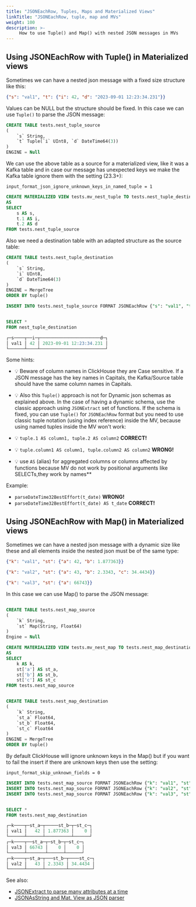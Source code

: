 ```yaml
---
title: "JSONEachRow, Tuples, Maps and Materialized Views"
linkTitle: "JSONEachRow, tuple, map and MVs"
weight: 100
description: >-
     How to use Tuple() and Map() with nested JSON messages in MVs
---
```


## Using JSONEachRow with Tuple() in Materialized views

Sometimes we can have a nested json message with a fixed size structure like this:

```json
{"s": "val1", "t": {"i": 42, "d": "2023-09-01 12:23:34.231"}}
```

Values can be NULL but the structure should be fixed. In this case we can use `Tuple()` to parse the JSON message:

```sql
CREATE TABLE tests.nest_tuple_source
(
    `s` String,
    `t` Tuple(`i` UInt8, `d` DateTime64(3))
)
ENGINE = Null 
```

We can use the above table as a source for a materialized view, like it was a Kafka table and in case our message has unexpected keys we make the Kafka table ignore them with the setting (23.3+):

`input_format_json_ignore_unknown_keys_in_named_tuple = 1`

```sql
CREATE MATERIALIZED VIEW tests.mv_nest_tuple TO tests.nest_tuple_destination
AS
SELECT
    s AS s,
    t.1 AS i,
    t.2 AS d
FROM tests.nest_tuple_source
```

Also we need a destination table with an adapted structure as the source table:

```sql
CREATE TABLE tests.nest_tuple_destination
(
    `s` String,
    `i` UInt8, 
    `d` DateTime64(3)
)
ENGINE = MergeTree
ORDER BY tuple()

INSERT INTO tests.nest_tuple_source FORMAT JSONEachRow {"s": "val1", "t": {"i": 42, "d": "2023-09-01 12:23:34.231"}}


SELECT *
FROM nest_tuple_destination

┌─s────┬──i─┬───────────────────────d─┐
│ val1 │ 42 │ 2023-09-01 12:23:34.231 │
└──────┴────┴─────────────────────────┘
```

Some hints:

- 💡 Beware of column names in ClickHouse they are Case sensitive.  If a JSON message has the key names in Capitals, the Kafka/Source table should have the same column names in Capitals.

- 💡 Also this `Tuple()` approach is not for Dynamic json schemas as explained above. In the case of having a dynamic schema, use the classic approach using `JSONExtract` set of functions. If the schema is fixed, you can use `Tuple()` for `JSONEachRow` format but you need to use classic tuple notation (using index reference) inside the MV, because using named tuples inside the MV won't work:

- 💡 `tuple.1 AS column1, tuple.2 AS column2` **CORRECT!**
- 💡 `tuple.column1 AS column1, tuple.column2 AS column2` **WRONG!**
- 💡 use `AS` (alias) for aggregated columns or columns affected by functions because MV do not work by positional arguments like SELECTs,they work by names**

Example:

- `parseDateTime32BestEffort(t_date)` **WRONG!**
- `parseDateTime32BestEffort(t_date) AS t_date` **CORRECT!**

## Using JSONEachRow with Map() in Materialized views

Sometimes we can have a nested json message with a dynamic size like these and all elements inside the nested json must be of the same type:

```json
{"k": "val1", "st": {"a": 42, "b": 1.877363}}

{"k": "val2", "st": {"a": 43, "b": 2.3343, "c": 34.4434}}

{"k": "val3", "st": {"a": 66743}}
```

In this case we can use Map() to parse the JSON message:

```sql

CREATE TABLE tests.nest_map_source
(
    `k` String,
    `st` Map(String, Float64)
)
Engine = Null 

CREATE MATERIALIZED VIEW tests.mv_nest_map TO tests.nest_map_destination
AS
SELECT
    k AS k,
    st['a'] AS st_a,
    st['b'] AS st_b,
    st['c'] AS st_c
FROM tests.nest_map_source 


CREATE TABLE tests.nest_map_destination
(
    `k` String,
    `st_a` Float64,
    `st_b` Float64,
    `st_c` Float64
)
ENGINE = MergeTree
ORDER BY tuple()
```

By default ClickHouse will ignore unknown keys in the Map() but if you want to fail the insert if there are unknown keys then use the setting:

`input_format_skip_unknown_fields = 0`

```sql
INSERT INTO tests.nest_map_source FORMAT JSONEachRow {"k": "val1", "st": {"a": 42, "b": 1.877363}}
INSERT INTO tests.nest_map_source FORMAT JSONEachRow {"k": "val2", "st": {"a": 43, "b": 2.3343, "c": 34.4434}}
INSERT INTO tests.nest_map_source FORMAT JSONEachRow {"k": "val3", "st": {"a": 66743}}


SELECT *
FROM tests.nest_map_destination

┌─k────┬─st_a─┬─────st_b─┬─st_c─┐
│ val1 │   42 │ 1.877363 │    0 │
└──────┴──────┴──────────┴──────┘
┌─k────┬──st_a─┬─st_b─┬─st_c─┐
│ val3 │ 66743 │    0 │    0 │
└──────┴───────┴──────┴──────┘
┌─k────┬─st_a─┬───st_b─┬────st_c─┐
│ val2 │   43 │ 2.3343 │ 34.4434 │
└──────┴──────┴────────┴─────────┘
```

See also:

- [JSONExtract to parse many attributes at a time](/altinity-kb-queries-and-syntax/jsonextract-to-parse-many-attributes-at-a-time/)
- [JSONAsString and Mat. View as JSON parser](/altinity-kb-schema-design/altinity-kb-jsonasstring-and-mat.-view-as-json-parser/)